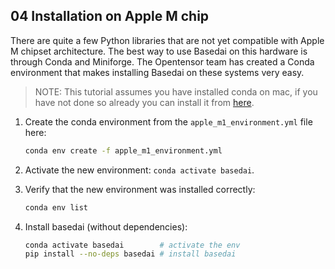 ## 04 Installation on Apple M chip
There are quite a few Python libraries that are not yet compatible with Apple M chipset architecture. The best way to use Basedai on this hardware is through Conda and Miniforge. The Opentensor team has created a Conda environment that makes installing Basedai on these systems very easy. 

> NOTE: This tutorial assumes you have installed conda on mac, if you have not done so already you can install it from [here](https://conda.io/projects/conda/en/latest/user-guide/install/macos.html).

1. Create the conda environment from the `apple_m1_environment.yml` file here:
    ```bash
    conda env create -f apple_m1_environment.yml
    ```

2. Activate the new environment: `conda activate basedai`.
3. Verify that the new environment was installed correctly:
   ```bash
   conda env list
   ```

4. Install basedai (without dependencies):
    ```bash
    conda activate basedai        # activate the env 
    pip install --no-deps basedai # install basedai
    ```